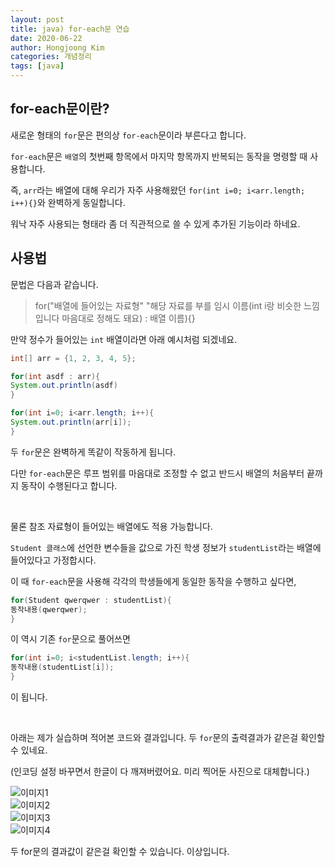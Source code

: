 ```yaml
---
layout: post
title: java) for-each문 연습
date: 2020-06-22
author: Hongjoong Kim
categories: 개념정리
tags: [java]
---
```


## for-each문이란?

새로운 형태의 `for`문은 편의상 `for-each`문이라 부른다고 합니다.

`for-each`문은 `배열`의 첫번째 항목에서 마지막 항목까지 반복되는 동작을 명령할 때 사용합니다.

즉, `arr`라는 배열에 대해 우리가 자주 사용해왔던 `for(int i=0; i<arr.length; i++){}`와 완벽하게 동일합니다.

워낙 자주 사용되는 형태라 좀 더 직관적으로 쓸 수 있게 추가된 기능이라 하네요.

## 사용법

문법은 다음과 같습니다.


> for("배열에 들어있는 자료형" "해당 자료를 부를 임시 이름(int i랑 비슷한 느낌입니다 마음대로 정해도 돼요) : 배열 이름){}


만약 정수가 들어있는 `int` 배열이라면 아래 예시처럼 되겠네요.

```java
int[] arr = {1, 2, 3, 4, 5};

for(int asdf : arr){
System.out.println(asdf)
}

for(int i=0; i<arr.length; i++){
System.out.println(arr[i]);
}
```

두 `for`문은 완벽하게 똑같이 작동하게 됩니다.

다만 `for-each`문은 루프 범위를 마음대로 조정할 수 없고 반드시 배열의 처음부터 끝까지 동작이 수행된다고 합니다.

​

물론 참조 자료형이 들어있는 배열에도 적용 가능합니다.

`Student 클래스`에 선언한 변수들을 값으로 가진 학생 정보가 `studentList`라는 배열에 들어있다고 가정합시다.

이 때 `for-each`문을 사용해 각각의 학생들에게 동일한 동작을 수행하고 싶다면,

```java
for(Student qwerqwer : studentList){
동작내용(qwerqwer);
}
```

이 역시 기존 `for`문으로 풀어쓰면

```java
for(int i=0; i<studentList.length; i++){
동작내용(studentList[i]);
}
```

이 됩니다.

​

아래는 제가 실습하며 적어본 코드와 결과입니다. 두 `for`문의 출력결과가 같은걸 확인할 수 있네요.

(인코딩 설정 바꾸면서 한글이 다 깨져버렸어요. 미리 찍어둔 사진으로 대체합니다.)

![이미지1](https://hkim25.github.io/assets/images/post/2020-06-22-for-each/1.png)
<br>
![이미지2](https://hkim25.github.io/assets/images/post/2020-06-22-for-each/2.jpg)
<br>
![이미지3](https://hkim25.github.io/assets/images/post/2020-06-22-for-each/3.jpg)
<br>
![이미지4](https://hkim25.github.io/assets/images/post/2020-06-22-for-each/4.jpg)
<br>

​두 for문의 결과값이 같은걸 확인할 수 있습니다. 이상입니다.